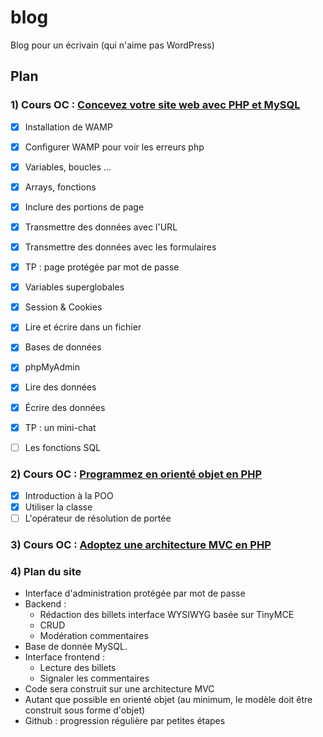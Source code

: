 # blog
Blog pour un écrivain (qui n'aime pas WordPress)

## Plan

### 1) Cours OC : [Concevez votre site web avec PHP et MySQL](https://openclassrooms.com/fr/courses/918836-concevez-votre-site-web-avec-php-et-mysql)
- [x] Installation de WAMP
- [x] Configurer WAMP pour voir les erreurs php
- [x] Variables, boucles ...
- [x] Arrays, fonctions
- [x] Inclure des portions de page
- [x] Transmettre des données avec l'URL
- [x] Transmettre des données avec les formulaires
- [x] TP : page protégée par mot de passe
- [x] Variables superglobales
- [x] Session & Cookies
- [x] Lire et écrire dans un fichier
- [x] Bases de données
- [x] phpMyAdmin
- [x] Lire des données
- [x] Écrire des données
- [x] TP : un mini-chat
- [ ] Les fonctions SQL


### 2) Cours OC : [Programmez en orienté objet en PHP](https://openclassrooms.com/fr/courses/1665806-programmez-en-oriente-objet-en-php)
- [x] Introduction à la POO
- [x] Utiliser la classe
- [ ] L'opérateur de résolution de portée

### 3) Cours OC : [Adoptez une architecture MVC en PHP](https://openclassrooms.com/fr/courses/4670706-adoptez-une-architecture-mvc-en-php)

### 4) Plan du site
* Interface d'administration protégée par mot de passe
* Backend : 
    * Rédaction des billets interface WYSIWYG basée sur TinyMCE
    * CRUD
    * Modération commentaires
* Base de donnée MySQL.
* Interface frontend : 
    * Lecture des billets
    * Signaler les commentaires
* Code sera construit sur une architecture MVC
* Autant que possible en orienté objet (au minimum, le modèle doit être construit sous forme d'objet)
* Github : progression régulière par petites étapes